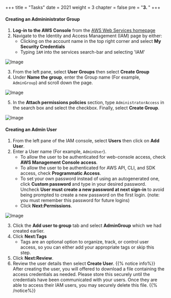+++
title = "Tasks"
date = 2021
weight = 3
chapter = false
pre = "<b>3. </b>"
+++

#### Creating an Admininistrator Group

1. **Log-in to the AWS Console** from the [AWS Web Services homepage](https://aws.amazon.com/)
2. Navigate to the Identity and Access Management (IAM) page by either:
   - Clicking on the account name in the top right corner and select **My Security Credentials**
   - Typing `IAM` into the services search-bar and selecting 'IAM'

![Image](/images/1-account-setup/MySecurity.png?width=15pc)

3. From the left pane, select **User Groups** then select **Create Group**
4. Under **Name the group**, enter the Group name (For example, `AdminGroup`) and scroll down the page.

![Image](/images/1-account-setup/GroupName.png?width=90pc)

5. In the **Attach permissions policies** section, type `AdministratorAccess` in the search box and select the checkbox. Finally, select **Create Group**.

![Image](/images/1-account-setup/GroupPolicy.png?width=90pc)

#### Creating an Admin User

1. From the left pane of the IAM console, select **Users** then click on **Add User**.
2. Enter a User name (For example, `AdminUser`).
   - To allow the user to be authenticated for web-console access, check **AWS Management Console access**. 
   - To allow the user to be authenticated for AWS API, CLI, and SDK access, check **Programmatic Access**.
   - To set your own password instead of using an autogenerated one, click **Custom password** and type in your desired password. Uncheck **User must create a new password at next sign-in** to avoid being prompted to create a new password on the first login.  (note: you must remember this password for future logins)
   - Click **Next:Permissions**.

![Image](/images/1-account-setup/AddUser.png?width=90pc)

3. Click the **Add user to group** tab and select **AdminGroup** which we had created earlier.
4. Click **Next:Tags**
   - Tags are an optional option to organize, track, or control user access, so you can either add your appropriate tags or skip this step.
5. Click **Next:Review**.
6. Review the user details then select **Create User**.
{{% notice info%}}
After creating the user, you will offered to download a file containing the access credentials as needed. Please store this securely until the credentials have been communicated with your users. Once they are able to access their IAM users, you may securely delete this file.
{{% /notice%}}